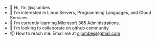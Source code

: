 - 👋 Hi, I’m @cjlumbes
- 👀 I’m interested in Linux Servers, Programming Languages, and Cloud Services.
- 🌱 I’m currently learning Microsoft 365 Administrations.
- 💞️ I’m looking to collaborate on github community
- 📫 How to reach me: Email me at cjlumbes@gmail.com

<!---
cjlumbes/cjlumbes is a ✨ special ✨ repository because its `README.md` (this file) appears on your GitHub profile.
You can click the Preview link to take a look at your changes.
--->
